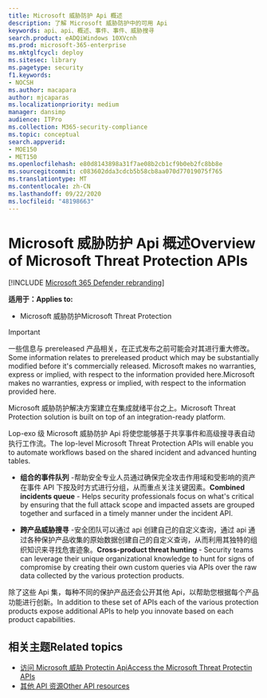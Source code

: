 ```yaml
---
title: Microsoft 威胁防护 Api 概述
description: 了解 Microsoft 威胁防护中的可用 Api
keywords: api、api、概述、事件、事件、威胁搜寻
search.product: eADQiWindows 10XVcnh
ms.prod: microsoft-365-enterprise
ms.mktglfcycl: deploy
ms.sitesec: library
ms.pagetype: security
f1.keywords:
- NOCSH
ms.author: macapara
author: mjcaparas
ms.localizationpriority: medium
manager: dansimp
audience: ITPro
ms.collection: M365-security-compliance
ms.topic: conceptual
search.appverid:
- MOE150
- MET150
ms.openlocfilehash: e80d8143898a31f7ae08b2cb1cf9b0eb2fc8bb8e
ms.sourcegitcommit: c083602dda3cdcb5b58cb8aa070d77019075f765
ms.translationtype: MT
ms.contentlocale: zh-CN
ms.lasthandoff: 09/22/2020
ms.locfileid: "48198663"
---
```

# <a name="overview-of--microsoft-threat-protection-apis"></a><span data-ttu-id="b2617-104">Microsoft 威胁防护 Api 概述</span><span class="sxs-lookup"><span data-stu-id="b2617-104">Overview of  Microsoft Threat Protection APIs</span></span>

[!INCLUDE [Microsoft 365 Defender rebranding](../includes/microsoft-defender.md)]


<span data-ttu-id="b2617-105">**适用于：**</span><span class="sxs-lookup"><span data-stu-id="b2617-105">**Applies to:**</span></span>
- <span data-ttu-id="b2617-106">Microsoft 威胁防护</span><span class="sxs-lookup"><span data-stu-id="b2617-106">Microsoft Threat Protection</span></span>


>[!IMPORTANT] 
><span data-ttu-id="b2617-107">一些信息与 prereleased 产品相关，在正式发布之前可能会对其进行重大修改。</span><span class="sxs-lookup"><span data-stu-id="b2617-107">Some information relates to prereleased product which may be substantially modified before it's commercially released.</span></span> <span data-ttu-id="b2617-108">Microsoft makes no warranties, express or implied, with respect to the information provided here.</span><span class="sxs-lookup"><span data-stu-id="b2617-108">Microsoft makes no warranties, express or implied, with respect to the information provided here.</span></span>

<span data-ttu-id="b2617-109">Microsoft 威胁防护解决方案建立在集成就绪平台之上。</span><span class="sxs-lookup"><span data-stu-id="b2617-109">Microsoft Threat Protection solution is built on top of an integration-ready platform.</span></span> 

<span data-ttu-id="b2617-110">Lop-exo 级 Microsoft 威胁防护 Api 将使您能够基于共享事件和高级搜寻表自动执行工作流。</span><span class="sxs-lookup"><span data-stu-id="b2617-110">The lop-level Microsoft Threat Protection APIs will enable you to automate workflows based on the shared incident and advanced hunting tables.</span></span>

- <span data-ttu-id="b2617-111">**组合的事件队列** -帮助安全专业人员通过确保完全攻击作用域和受影响的资产在事件 API 下按及时方式进行分组，从而重点关注关键因素。</span><span class="sxs-lookup"><span data-stu-id="b2617-111">**Combined incidents queue** - Helps security professionals focus on what's critical by ensuring that the full attack scope and impacted assets are grouped together and surfaced in a timely manner under the incident API.</span></span>

- <span data-ttu-id="b2617-112">**跨产品威胁搜寻** -安全团队可以通过 api 创建自己的自定义查询，通过 api 通过各种保护产品收集的原始数据创建自己的自定义查询，从而利用其独特的组织知识来寻找危害迹象。</span><span class="sxs-lookup"><span data-stu-id="b2617-112">**Cross-product threat hunting** - Security teams can leverage their unique organizational knowledge to hunt for signs of compromise by creating their own custom queries via APIs over the raw data collected by the various protection products.</span></span> 

<span data-ttu-id="b2617-113">除了这些 Api 集，每种不同的保护产品还会公开其他 Api，以帮助您根据每个产品功能进行创新。</span><span class="sxs-lookup"><span data-stu-id="b2617-113">In addition to these set of APIs each of the various protection products expose additional APIs to help you innovate based on each product capabilities.</span></span>

## <a name="related-topics"></a><span data-ttu-id="b2617-114">相关主题</span><span class="sxs-lookup"><span data-stu-id="b2617-114">Related topics</span></span>
- [<span data-ttu-id="b2617-115">访问 Microsoft 威胁 Protectin Api</span><span class="sxs-lookup"><span data-stu-id="b2617-115">Access the Microsoft Threat Protectin APIs</span></span>](api-access.md)
- [<span data-ttu-id="b2617-116">其他 API 资源</span><span class="sxs-lookup"><span data-stu-id="b2617-116">Other API resources</span></span>](api-articles.md)
